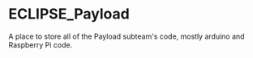# ECLIPSE_Payload
A place to store all of the Payload subteam's code, mostly arduino and Raspberry Pi code.
